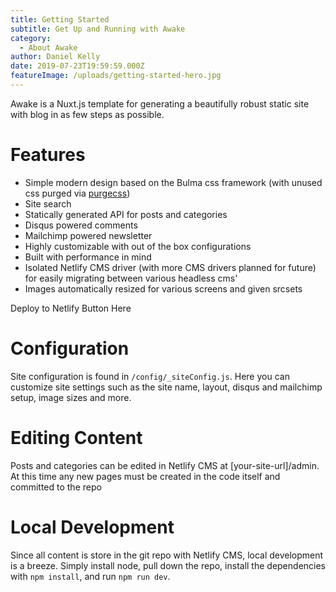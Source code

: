 ```yaml
---
title: Getting Started
subtitle: Get Up and Running with Awake
category:
  - About Awake
author: Daniel Kelly
date: 2019-07-23T19:59:59.000Z
featureImage: /uploads/getting-started-hero.jpg
---
```

Awake is a Nuxt.js template for generating a beautifully robust static site with blog in as few steps as possible. 

# Features

* Simple modern design based on the Bulma css framework (with unused css purged via [purgecss](https://www.purgecss.com/))
* Site search
* Statically generated API for posts and categories
* Disqus powered comments
* Mailchimp powered newsletter
* Highly customizable with out of the box configurations
* Built with performance in mind
* Isolated Netlify CMS driver (with more CMS drivers planned for future) for easily migrating between various headless cms'
* Images automatically resized for various screens and given srcsets

Deploy to Netlify Button Here

# Configuration

Site configuration is found in `/config/_siteConfig.js`. Here you can customize site settings such as the site name, layout, disqus and mailchimp setup, image sizes and more. 

# Editing Content

Posts and categories can be edited in Netlify CMS at \[your-site-url]/admin. At this time any new pages must be created in the code itself and committed to the repo

# Local Development

Since all content is store in the git repo with Netlify CMS, local development is a breeze. Simply install node, pull down the repo, install the dependencies with `npm install`, and run `npm run dev`.
